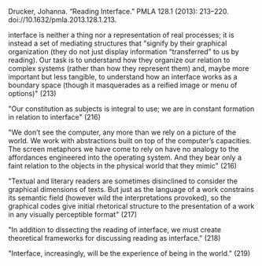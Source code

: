Drucker, Johanna. “Reading Interface.” PMLA 128.1 (2013): 213–220. doi://10.1632/pmla.2013.128.1.213.

interface is neither a thing nor a representation of real processes; it is instead a set of mediating structures that "signify by their graphical organization (they do not just display information “transferred” to us by reading). Our task is to understand how they organize our relation to complex systems (rather than how they represent them) and, maybe more important but less tangible, to understand how an interface works as a boundary space (though it masquerades as a reified image or menu of options)" (213)

"Our constitution as subjects is integral to use; we are in constant formation in relation to interface" (216)

"We don’t see the computer, any more than we rely on a picture of the world. We work with abstractions built on top of the computer’s capacities. The screen metaphors we have come to rely on have no analogy to the affordances engineered into the operating system. And they bear only a faint relation to the objects in the physical world that they mimic" (216)

"Textual and literary readers are sometimes disinclined to consider the graphical dimensions of texts. But just as the language of a work constrains its semantic field (however wild the interpretations provoked), so the graphical codes give initial rhetorical structure to the presentation of a work in any visually perceptible format" (217)

"In addition to dissecting the reading of interface, we must create theoretical frameworks for discussing reading as interface." (218)

"Interface, increasingly, will be the experience of being in the world." (219)

